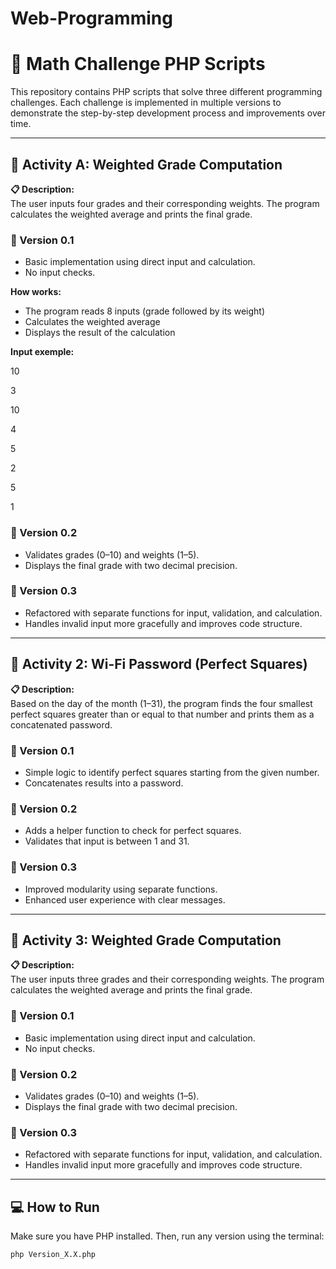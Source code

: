 # Web-Programming

# 🧠 Math Challenge PHP Scripts

This repository contains PHP scripts that solve three different programming challenges. Each challenge is implemented in multiple versions to demonstrate the step-by-step development process and improvements over time.

---

## 🧮 Activity A: Weighted Grade Computation

**📋 Description:**  
The user inputs four grades and their corresponding weights. The program calculates the weighted average and prints the final grade.

### 🔹 Version 0.1
- Basic implementation using direct input and calculation.
- No input checks.

**How works:**
- The program reads 8 inputs (grade followed by its weight)
- Calculates the weighted average
- Displays the result of the calculation

**Input exemple:**

10

3

10

4

5

2

5

1

### 🔹 Version 0.2
- Validates grades (0–10) and weights (1–5).
- Displays the final grade with two decimal precision.

### 🔹 Version 0.3
- Refactored with separate functions for input, validation, and calculation.
- Handles invalid input more gracefully and improves code structure.

---

## 📶 Activity 2: Wi-Fi Password (Perfect Squares)

**📋 Description:**  
Based on the day of the month (1–31), the program finds the four smallest perfect squares greater than or equal to that number and prints them as a concatenated password.

### 🔹 Version 0.1
- Simple logic to identify perfect squares starting from the given number.
- Concatenates results into a password.

### 🔹 Version 0.2
- Adds a helper function to check for perfect squares.
- Validates that input is between 1 and 31.

### 🔹 Version 0.3
- Improved modularity using separate functions.
- Enhanced user experience with clear messages.

---

## 📝 Activity 3: Weighted Grade Computation

**📋 Description:**  
The user inputs three grades and their corresponding weights. The program calculates the weighted average and prints the final grade.

### 🔹 Version 0.1
- Basic implementation using direct input and calculation.
- No input checks.

### 🔹 Version 0.2
- Validates grades (0–10) and weights (1–5).
- Displays the final grade with two decimal precision.

### 🔹 Version 0.3
- Refactored with separate functions for input, validation, and calculation.
- Handles invalid input more gracefully and improves code structure.

---

## 💻 How to Run

Make sure you have PHP installed. Then, run any version using the terminal:

```bash
php Version_X.X.php
